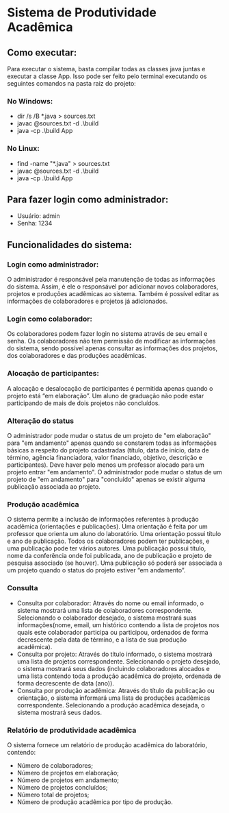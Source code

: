 # Sistema de Produtividade Acadêmica

## Como executar:

Para executar o sistema, basta compilar todas as classes java juntas e executar a classe App. Isso pode ser feito pelo terminal executando os seguintes comandos na pasta raiz do projeto:

### No Windows:

* dir /s /B *.java > sources.txt
* javac @sources.txt -d .\build
* java -cp .\build App

### No Linux:

* find -name "*.java" > sources.txt
* javac @sources.txt -d .\build
* java -cp .\build App

## Para fazer login como administrador:

* Usuário: admin
* Senha: 1234

## Funcionalidades do sistema:

### Login como administrador:

O administrador é responsável pela manutenção de todas as informações do sistema. Assim, é ele o responsável por adicionar novos colaboradores, projetos e produções acadêmicas ao sistema. Também é possível editar as informações de colaboradores e projetos já adicionados.

### Login como colaborador:

Os colaboradores podem fazer login no sistema através de seu email e senha. Os colaboradores não tem permissão de modificar as informações do sistema, sendo possível apenas consultar as informações dos projetos, dos colaboradores e das produções acadêmicas.

### Alocação de participantes:

A alocação e desalocação de participantes é permitida apenas quando o projeto está “em elaboração”. Um aluno de graduação não pode estar participando de mais de dois projetos não concluídos. 

### Alteração do status

O administrador pode mudar o status de um projeto de "em elaboração" para "em andamento" apenas quando se constarem todas as informações básicas a respeito do projeto cadastradas (título, data de início, data de término, agência financiadora, valor financiado, objetivo, descrição e participantes). Deve haver pelo menos um professor alocado para um projeto entrar "em andamento".
O administrador pode mudar o status de um projeto de "em andamento" para "concluído" apenas se existir alguma publicação associada ao projeto.

### Produção acadêmica

O sistema permite a inclusão de informações referentes à produção acadêmica (orientações e publicações). Uma orientação é feita por um professor que orienta um aluno do laboratório. Uma orientação possui título e ano de publicação.
Todos os colaboradores podem ter publicações, e uma publicação pode ter vários autores. Uma publicação possui título, nome da conferência onde foi publicada, ano de publicação e projeto de pesquisa associado (se houver). Uma publicação só poderá ser associada a um projeto quando o status do projeto
estiver “em andamento”.

### Consulta

* Consulta por colaborador: Através do nome ou email informado, o sistema mostrará uma lista de colaboradores correspondente. Selecionando o colaborador desejado, o sistema mostrará suas informações(nome, email, um histórico contendo a lista de projetos nos quais este colaborador participa ou participou, ordenados de forma decrescente pela data de término, e a lista de sua produção acadêmica).
* Consulta por projeto: Através do título informado, o sistema mostrará uma lista de projetos correspondente. Selecionando o projeto desejado, o sistema mostrará seus dados (incluindo colaboradores alocados e uma lista contendo toda a produção acadêmica do projeto, ordenada de forma decrescente de data (ano)).
* Consulta por produção acadêmica: Através do título da publicação ou orientação, o sistema informará uma lista de produções acadêmicas correspondente. Selecionando a produção acadêmica desejada, o sistema mostrará seus dados.

### Relatório de produtividade acadêmica

O sistema fornece um relatório de produção acadêmica do laboratório, contendo:
* Número de colaboradores;
* Número de projetos em elaboração;
* Número de projetos em andamento;
* Número de projetos concluídos;
* Número total de projetos;
* Número de produção acadêmica por tipo de produção.